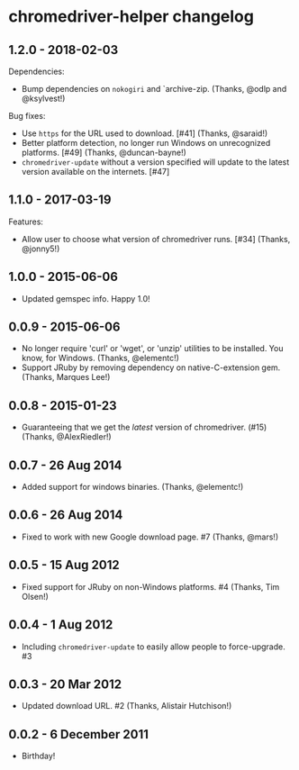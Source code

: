 chromedriver-helper changelog
==========

1.2.0 - 2018-02-03
----------

Dependencies:

* Bump dependencies on `nokogiri` and `archive-zip. (Thanks, @odlp and @ksylvest!)


Bug fixes:

* Use `https` for the URL used to download. [#41] (Thanks, @saraid!)
* Better platform detection, no longer run Windows on unrecognized platforms. [#49] (Thanks, @duncan-bayne!)
* `chromedriver-update` without a version specified will update to the latest version available on the internets. [#47]



1.1.0 - 2017-03-19
----------

Features:

* Allow user to choose what version of chromedriver runs. [#34] (Thanks, @jonny5!)


1.0.0 - 2015-06-06
----------

* Updated gemspec info. Happy 1.0!


0.0.9 - 2015-06-06
----------

* No longer require 'curl' or 'wget', or 'unzip' utilities to be installed. You know, for Windows. (Thanks, @elementc!)
* Support JRuby by removing dependency on native-C-extension gem. (Thanks, Marques Lee!)


0.0.8 - 2015-01-23
----------

* Guaranteeing that we get the *latest* version of chromedriver. (#15) (Thanks, @AlexRiedler!)


0.0.7 - 26 Aug 2014
----------

* Added support for windows binaries. (Thanks, @elementc!)


0.0.6 - 26 Aug 2014
----------

* Fixed to work with new Google download page. #7 (Thanks, @mars!)


0.0.5 - 15 Aug 2012
----------

* Fixed support for JRuby on non-Windows platforms. #4 (Thanks, Tim Olsen!)


0.0.4 - 1 Aug 2012
----------

* Including `chromedriver-update` to easily allow people to force-upgrade. #3


0.0.3 - 20 Mar 2012
----------

* Updated download URL. #2 (Thanks, Alistair Hutchison!)


0.0.2 - 6 December 2011
----------

* Birthday!
